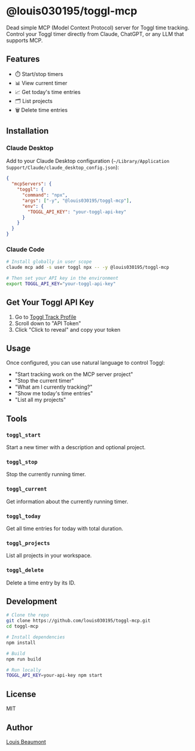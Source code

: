 # @louis030195/toggl-mcp

Dead simple MCP (Model Context Protocol) server for Toggl time tracking. Control your Toggl timer directly from Claude, ChatGPT, or any LLM that supports MCP.

## Features

- ⏱️ Start/stop timers
- 📊 View current timer
- 📈 Get today's time entries
- 🗂️ List projects
- 🗑️ Delete time entries

## Installation

### Claude Desktop

Add to your Claude Desktop configuration (`~/Library/Application Support/Claude/claude_desktop_config.json`):

```json
{
  "mcpServers": {
    "toggl": {
      "command": "npx",
      "args": ["-y", "@louis030195/toggl-mcp"],
      "env": {
        "TOGGL_API_KEY": "your-toggl-api-key"
      }
    }
  }
}
```

### Claude Code

```bash
# Install globally in user scope
claude mcp add -s user toggl npx -- -y @louis030195/toggl-mcp

# Then set your API key in the environment
export TOGGL_API_KEY="your-toggl-api-key"
```

## Get Your Toggl API Key

1. Go to [Toggl Track Profile](https://track.toggl.com/profile)
2. Scroll down to "API Token"
3. Click "Click to reveal" and copy your token

## Usage

Once configured, you can use natural language to control Toggl:

- "Start tracking work on the MCP server project"
- "Stop the current timer"
- "What am I currently tracking?"
- "Show me today's time entries"
- "List all my projects"

## Tools

### `toggl_start`
Start a new timer with a description and optional project.

### `toggl_stop`
Stop the currently running timer.

### `toggl_current`
Get information about the currently running timer.

### `toggl_today`
Get all time entries for today with total duration.

### `toggl_projects`
List all projects in your workspace.

### `toggl_delete`
Delete a time entry by its ID.

## Development

```bash
# Clone the repo
git clone https://github.com/louis030195/toggl-mcp.git
cd toggl-mcp

# Install dependencies
npm install

# Build
npm run build

# Run locally
TOGGL_API_KEY=your-api-key npm start
```

## License

MIT

## Author

[Louis Beaumont](https://twitter.com/louis030195)
